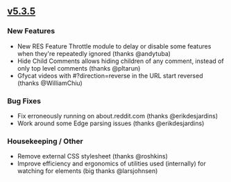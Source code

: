 ## [v5.3.5](https://github.com/honestbleeps/Reddit-Enhancement-Suite/releases/v5.3.5)

### New Features

- New RES Feature Throttle module to delay or disable some features when they're repeatedly ignored (thanks @andytuba)
- Hide Child Comments allows hiding children of any comment, instead of only top level comments (thanks @pltarun)
- Gfycat videos with #?direction=reverse in the URL start reversed (thanks @WilliamChiu)

### Bug Fixes

- Fix erroneously running on about.reddit.com (thanks @erikdesjardins)
- Work around some Edge parsing issues (thanks @erikdesjardins)

### Housekeeping / Other

- Remove external CSS stylesheet (thanks @roshkins)
- Improve efficiency and ergonomics of utilities used (internally) for watching for elements (big thanks @larsjohnsen)
